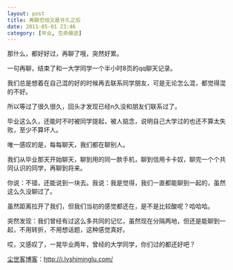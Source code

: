 ```yaml
---
layout: post
title: 再聊恐怕又是许久之后
date: 2011-05-01 23:46
category: [毕业, 生命痕迹]
---
```

那什么，都好好过，再聊了哦，突然好累。

一句再聊，结束了和一大学同学一个半小时8页的qq聊天记录。

我们总是想着在自己混的好的时候再去联系同学朋友，可是无论怎么混，都觉得混的不好。

所以等过了很久很久，回头才发现已经n久没和朋友们联系过了。

毕业这么久，还能时不时被同学提起，被人掂念，说明自己大学过的也还不算太失败，至少不算坏人。

唯一感叹的是，每每聊天，我们都在聊别人。

我们从毕业那天开始聊天，聊到用的同一款手机，聊到信用卡卡奴，聊完一个个共同认识的同学，再聊到将来。

你说：不错，还能说到一块去。我说：我是觉得，我们一直都能聊到一起的，虽然这么久没聊过了。

虽然距离拉开了我们，但我们当初的感觉都还在，是不是比较酸呢？哈哈哈。

突然发现：我们曾经有过这么多共同的记忆，虽然现在分隔两地，但还是能聊到一起，不用转折，不用想话题，这种感觉真好。

哎，又感叹了，一晃毕业两年，曾经的大学同学，你们过的都还好吧？

<a href="http://i.lvshiminglu.com/">尘世客博客</a>：<a href="http://i.lvshiminglu.com/">http://i.lvshiminglu.com/</a>

